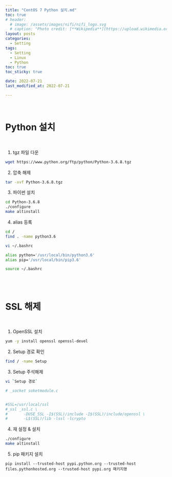 ```yaml
---
title: "CentOS 7 Python 설치.md"
toc: true
# header:
  # image: /assets/images/nifi/nifi_logo.svg
  # caption: "Photo credit: [**Wikipedia**](https://upload.wikimedia.org/wikipedia/commons/f/ff/Apache-nifi-logo.svg)"
layout: posts
categories:
  - Setting
tags:
  - Setting
  - Linux
  - Python
toc: true
toc_sticky: true

date: 2022-07-21
last_modified_at: 2022-07-21

---
```



<br>

# Python 설치

<br>

1. tgz 파일 다운

```bash
wget https://www.python.org/ftp/python/Python-3.6.8.tgz
```

2. 압축 해제

```bash
tar -xvf Python-3.6.8.tgz
```

3. 파이썬 설치

```bash
cd Python-3.6.8
./configure
make altinstall
```

4. alias 등록

```bash
cd /
find . -name python3.6

vi ~/.bashrc

alias python='/usr/local/bin/python3.6'
alias pip='/usr/local/bin/pip3.6'

source ~/.bashrc
```

<br><br>

# SSL 해제

<br>

1. OpenSSL 설치

```bash
yum -y install openssl openssl-devel
```

2. Setup 경로 확인

```bash
find / -name Setup
```

3. Setup 주석해제

```bash
vi `Setup 경로`

# _socket soketmodule.c 


#SSL=/usr/local/ssl
#_ssl _ssl.c \
#       -DUSE_SSL -I$(SSL)/include -I$(SSL)/include/openssl \
#       -L$(SSL)/lib -lssl -lcrypto
```

4. 재 설정 & 설치

```bash
./configure
make altinstall
```

5. pip 패키지 설치

```
pip install --trusted-host pypi.python.org --trusted-host files.pythonhosted.org --trusted-host pypi.org 패키지명
```